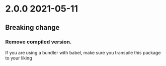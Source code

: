 # 2.0.0 2021-05-11

## Breaking change

### Remove compiled version.
If you are using a bundler with babel, make sure you transpile this package to your liking
